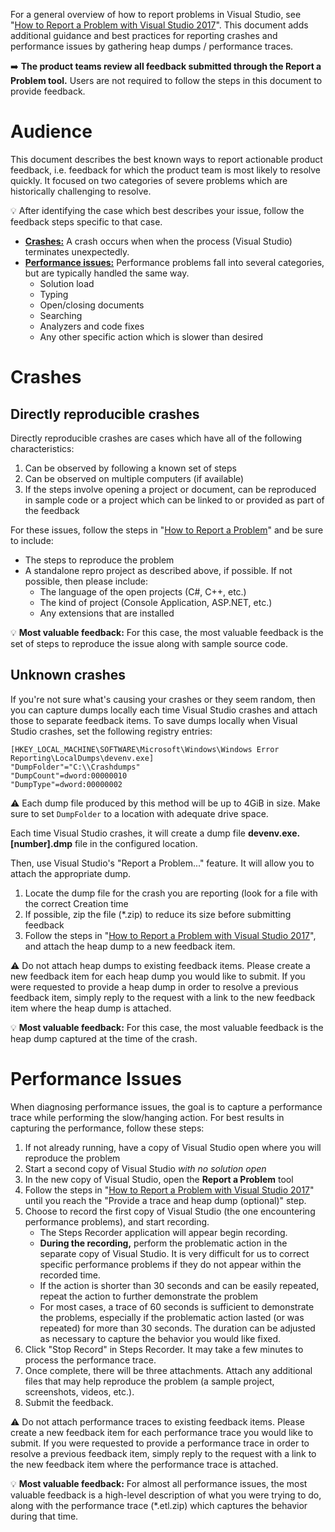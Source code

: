 For a general overview of how to report problems in Visual Studio, see "[How to Report a Problem with Visual Studio 2017](https://docs.microsoft.com/en-us/visualstudio/ide/how-to-report-a-problem-with-visual-studio-2017)". This document adds additional guidance and best practices for reporting crashes and performance issues by gathering heap dumps / performance traces.

:arrow_right: **The product teams review all feedback submitted through the Report a Problem tool.** Users are not required to follow the steps in this document to provide feedback.

# Audience

This document describes the best known ways to report actionable product feedback, i.e. feedback for which the product team is most likely to resolve quickly. It focused on two categories of severe problems which are historically challenging to resolve.

:bulb: After identifying the case which best describes your issue, follow the feedback steps specific to that case.

* [**Crashes:**](#crashes) A crash occurs when when the process (Visual Studio) terminates unexpectedly.
* [**Performance issues:**](#performance-issues) Performance problems fall into several categories, but are typically handled the same way.
    * Solution load
    * Typing
    * Open/closing documents
    * Searching
    * Analyzers and code fixes
    * Any other specific action which is slower than desired

# Crashes

## Directly reproducible crashes

Directly reproducible crashes are cases which have all of the following characteristics:

1. Can be observed by following a known set of steps
2. Can be observed on multiple computers (if available)
3. If the steps involve opening a project or document, can be reproduced in sample code or a project which can be linked to or provided as part of the feedback

For these issues, follow the steps in "[How to Report a Problem](https://docs.microsoft.com/en-us/visualstudio/ide/how-to-report-a-problem-with-visual-studio-2017)" and be sure to include:
- The steps to reproduce the problem
- A standalone repro project as described above, if possible. If not possible, then please include:
    - The language of the open projects (C#, C++, etc.)
    - The kind of project (Console Application, ASP.NET, etc.)
    - Any extensions that are installed

:bulb: **Most valuable feedback:** For this case, the most valuable feedback is the set of steps to reproduce the issue along with sample source code.

## Unknown crashes

If you're not sure what's causing your crashes or they seem random, then you can capture dumps locally each time Visual Studio crashes and attach those to separate feedback items. To save dumps locally when Visual Studio crashes, set the following registry entries:

```
[HKEY_LOCAL_MACHINE\SOFTWARE\Microsoft\Windows\Windows Error Reporting\LocalDumps\devenv.exe]
"DumpFolder"="C:\\Crashdumps"
"DumpCount"=dword:00000010
"DumpType"=dword:00000002
```

⚠️ Each dump file produced by this method will be up to 4GiB in size. Make sure to set `DumpFolder` to a location with adequate drive space.

Each time Visual Studio crashes, it will create a dump file **devenv.exe.[number].dmp** file in the configured location.

Then, use Visual Studio's "Report a Problem..." feature. It will allow you to attach the appropriate dump.

1. Locate the dump file for the crash you are reporting (look for a file with the correct Creation time
2. If possible, zip the file (*.zip) to reduce its size before submitting feedback
3. Follow the steps in "[How to Report a Problem with Visual Studio 2017](https://docs.microsoft.com/en-us/visualstudio/ide/how-to-report-a-problem-with-visual-studio-2017)", and attach the heap dump to a new feedback item.

⚠️ Do not attach heap dumps to existing feedback items. Please create a new feedback item for each heap dump you would like to submit. If you were requested to provide a heap dump in order to resolve a previous feedback item, simply reply to the request with a link to the new feedback item where the heap dump is attached.

:bulb: **Most valuable feedback:** For this case, the most valuable feedback is the heap dump captured at the time of the crash.

# Performance Issues

When diagnosing performance issues, the goal is to capture a performance trace while performing the slow/hanging action. For best results in capturing the performance, follow these steps:

1. If not already running, have a copy of Visual Studio open where you will reproduce the problem
2. Start a second copy of Visual Studio *with no solution open*
3. In the new copy of Visual Studio, open the **Report a Problem** tool
4. Follow the steps in "[How to Report a Problem with Visual Studio 2017](https://docs.microsoft.com/en-us/visualstudio/ide/how-to-report-a-problem-with-visual-studio-2017)" until you reach the "Provide a trace and heap dump (optional)" step.
5. Choose to record the first copy of Visual Studio (the one encountering performance problems), and start recording.
    * The Steps Recorder application will appear begin recording. 
    * **During the recording,** perform the problematic action in the separate copy of Visual Studio. It is very difficult for us to correct specific performance problems if they do not appear within the recorded time.
    * If the action is shorter than 30 seconds and can be easily repeated, repeat the action to further demonstrate the problem
    * For most cases, a trace of 60 seconds is sufficient to demonstrate the problems, especially if the problematic action lasted (or was repeated) for more than 30 seconds. The duration can be adjusted as necessary to capture the behavior you would like fixed.
6. Click "Stop Record" in Steps Recorder. It may take a few minutes to process the performance trace. 
7. Once complete, there will be three attachments. Attach any additional files that may help reproduce the problem (a sample project, screenshots, videos, etc.).
8. Submit the feedback.

⚠️ Do not attach performance traces to existing feedback items. Please create a new feedback item for each performance trace you would like to submit. If you were requested to provide a performance trace in order to resolve a previous feedback item, simply reply to the request with a link to the new feedback item where the performance trace is attached.

:bulb: **Most valuable feedback:** For almost all performance issues, the most valuable feedback is a high-level description of what you were trying to do, along with the performance trace (*.etl.zip) which captures the behavior during that time.